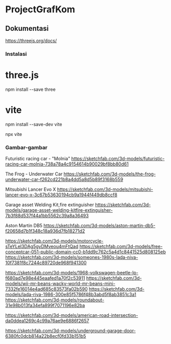 # ProjectGrafKom

## Dokumentasi

https://threejs.org/docs/

### Instalasi
# three.js
npm install --save three

# vite
npm install --save-dev vite

npx vite

### Gambar-gambar


Futuristic racing car - "Molnia"
https://sketchfab.com/3d-models/futuristic-racing-car-molnia-738a78a4c9154614b90029bf8bb80d61

The Frog - Underwater Car
https://sketchfab.com/3d-models/the-frog-underwater-car-f262cd221b8a4dd5a8d5b89f3168b559

Mitsubishi Lancer Evo X
https://sketchfab.com/3d-models/mitsubishi-lancer-evo-x-3c67b53630194cb9a1944f449db8ccf8

Garage asset Welding Kit,fire extinguisher
https://sketchfab.com/3d-models/garage-asset-welding-kitfire-extinguisher-7b3f88d537f44a1bb5562c39a8a36493

Aston Martin DB5
https://sketchfab.com/3d-models/aston-martin-db5-f20658d7b1f348c18a936d7fb18271d2


https://sketchfab.com/3d-models/motorcycle-sTeYLeI3DAg5gyDMveou4mFtQad
https://sketchfab.com/3d-models/free-conceptcar-051-public-domain-cc0-b1dd9c762c5a4d1c8441525d808125eb
https://sketchfab.com/3d-models/someones-1980s-lada-niva-10f7381f8c7244c89720de968f941300



https://sketchfab.com/3d-models/1968-volkswagen-beetle-lp-f680ad7e98e445eaafed1a70f2c53911
https://sketchfab.com/3d-models/wii-mr-beans-wacky-world-mr-beans-mini-7332fe16014e4ad685c83573fa02b590
https://sketchfab.com/3d-models/lada-riva-1986-300e85f5786f48b3abd5f8ab3851c3a1
https://sketchfab.com/3d-models/roundabout-31e98b013fa34efa899f7071196e82ba

https://sketchfab.com/3d-models/american-road-intersection-da0ddea1269c4c99a76ae9e6886f2657

https://sketchfab.com/3d-models/underground-garage-door-6380fc0dcb814a22b8ecf0fd33b151b5